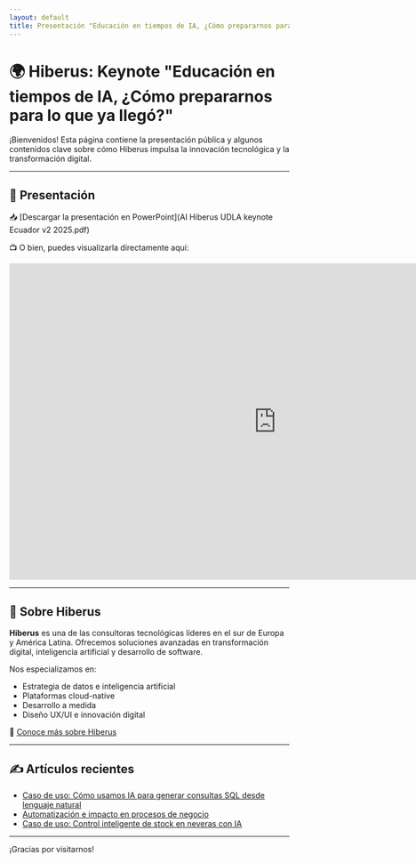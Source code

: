 ```yaml
---
layout: default
title: Presentación "Educación en tiempos de IA, ¿Cómo prepararnos para lo que ya llegó?" UDLA 2025
---
```


# 🌍 Hiberus: Keynote "Educación en tiempos de IA, ¿Cómo prepararnos para lo que ya llegó?" 

¡Bienvenidos! Esta página contiene la presentación pública y algunos contenidos clave sobre cómo Hiberus impulsa la innovación tecnológica y la transformación digital.

---

## 🎤 Presentación

📥 [Descargar la presentación en PowerPoint](AI Hiberus UDLA keynote Ecuador v2 2025.pdf)

📺 O bien, puedes visualizarla directamente aquí:

<iframe src="https://docs.google.com/presentation/d/e/2PACX-1vXXXXXXX/embed?start=false&loop=false"
        frameborder="0"
        width="960"
        height="569"
        allowfullscreen>
</iframe>

---

## 🏢 Sobre Hiberus

**Hiberus** es una de las consultoras tecnológicas líderes en el sur de Europa y América Latina. Ofrecemos soluciones avanzadas en transformación digital, inteligencia artificial y desarrollo de software.

Nos especializamos en:
- Estrategia de datos e inteligencia artificial
- Plataformas cloud-native
- Desarrollo a medida
- Diseño UX/UI e innovación digital

🔗 [Conoce más sobre Hiberus](https://hiberus.com)

---

## ✍️ Artículos recientes

- [Caso de uso: Cómo usamos IA para generar consultas SQL desde lenguaje natural]([./_posts/2025-07-12-ia-transformacion.md](https://www.hiberus.com/crecemos-contigo/caso-de-uso-como-usamos-ia-para-generar-consultas-sql-desde-lenguaje-natural/))
- [Automatización e impacto en procesos de negocio]([./_posts/2025-07-10-automatizacion-negocio.md](https://www.hiberus.com/crecemos-contigo/caso-de-uso-moderacion-de-contenido-con-ia-para-retail-y-plataformas-sociales/))
- [Caso de uso: Control inteligente de stock en neveras con IA]([./_posts/2025-07-09-ecuador-presentacion.md](https://www.hiberus.com/crecemos-contigo/caso-de-uso-control-inteligente-de-stock-en-neveras-con-ia/))

---

¡Gracias por visitarnos!
